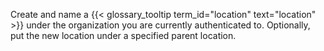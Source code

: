 Create and name a {{< glossary_tooltip term_id="location" text="location" >}} under the organization you are currently authenticated to.
Optionally, put the new location under a specified parent location.
